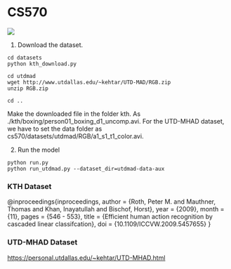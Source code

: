 # CS570

![](image.png)

1. Download the dataset.

```
cd datasets
python kth_download.py

cd utdmad
wget http://www.utdallas.edu/~kehtar/UTD-MAD/RGB.zip
unzip RGB.zip

cd ..
```

Make the downloaded file in the folder kth. As ./kth/boxing/person01_boxing_d1_uncomp.avi.
For the UTD-MHAD dataset, we have to set the data folder as cs570/datasets/utdmad/RGB/a1_s1_t1_color.avi.

2. Run the model

```
python run.py
python run_utdmad.py --dataset_dir=utdmad-data-aux
```

### KTH Dataset

@inproceedings{inproceedings,
author = {Roth, Peter M. and Mauthner, Thomas and Khan, Inayatullah and Bischof, Horst},
year = {2009},
month = {11},
pages = {546 - 553},
title = {Efficient human action recognition by cascaded linear classifcation},
doi = {10.1109/ICCVW.2009.5457655}
}

### UTD-MHAD Dataset
https://personal.utdallas.edu/~kehtar/UTD-MHAD.html